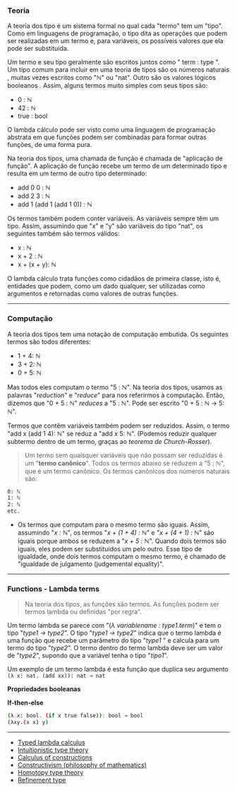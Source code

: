 ### Teoria

A teoria dos tipo é um sistema formal no qual cada "termo" tem um "tipo". Como em linguagens de programação, o tipo dita as operações que podem ser realizadas em um termo e, para variáveis, os possíveis valores que ela pode ser substituída.

Um termo e seu tipo geralmente são escritos juntos como " term  : type ". Um tipo comum para incluir em uma teoria de tipos são os números naturais , muitas vezes escritos como "ℕ" ou "nat". Outro são os valores lógicos booleanos . Assim, alguns termos muito simples com seus tipos são:
- 0 : ℕ
- 42 : ℕ
- true : bool

O lambda cálculo  pode ser visto como uma linguagem de programação abstrata em que funções podem ser combinadas para formar outras funções, de uma forma pura.

Na teoria dos tipos, uma chamada de função é chamada de "aplicação de função". A aplicação de função recebe um termo de um determinado tipo e resulta em um termo de outro tipo determinado:
- add 0 0 : ℕ
- add 2 3 : ℕ
- add 1 (add 1 (add 1 0)) : ℕ

Os termos também podem conter variáveis. As variáveis ​​sempre têm um tipo. Assim, assumindo que "x" e "y" são variáveis ​​do tipo "nat", os seguintes também são termos válidos:
- x : ℕ
- x + 2 : ℕ
- x + (x + y): ℕ

O lambda cálculo trata funções como cidadãos de primeira classe, isto é, entidades que podem, como um dado qualquer, ser utilizadas como argumentos e retornadas como valores de outras funções.

---

### Computação

A teoria dos tipos tem uma notação de computação embutida. Os seguintes termos são todos diferentes:
- 1 + 4: ℕ
- 3 + 2: ℕ
- 0 + 5: ℕ

Mas todos eles computam o termo "5 : ℕ". Na teoria dos tipos, usamos as palavras "*reduction*" e "*reduce*" para nos referirmos à computação. Então, dizemos que "0 + 5 : ℕ" *reduces* a "5 : ℕ". Pode ser escrito "0 + 5 : ℕ → 5: ℕ".

Termos que contêm variáveis ​​também podem ser reduzidos. Assim, o termo "add x (add 1 4): ℕ" se reduz a "add x 5: ℕ". (Podemos reduzir qualquer subtermo dentro de um termo, graças ao *teorema de Church-Rosser*).

> Um termo sem quaisquer variáveis ​​que não possam ser reduzidas é um "**termo canônico**". Todos os termos abaixo se reduzem a "5 : ℕ", que é um termo canônico. Os termos canônicos dos números naturais são:

```bash
0: ℕ
1: ℕ
2: ℕ
etc.
```

* Os termos que computam para o mesmo termo são iguais. Assim, assumindo "*x : ℕ*", os termos "*x + (1 + 4) : ℕ*" e "*x + (4 + 1) : ℕ*" são iguais porque ambos se reduzem a "*x + 5 : ℕ*". Quando dois termos são iguais, eles podem ser substituídos um pelo outro. Esse tipo de igualdade, onde dois termos computam o mesmo termo, é chamado de "igualdade de julgamento (judgemental equality)".

---

### Functions - Lambda terms

> Na teoria dos tipos, as funções são termos. As funções podem ser termos lambda ou definidas "por regra".

Um termo lambda se parece com "(*λ variablename : type1.term*)" e tem o tipo "*type1 → type2*". O tipo "*type1 → type2*" indica que o termo lambda é uma função que recebe um parâmetro do tipo "*type1* " e calcula para um termo do tipo "*type2*". O termo dentro do termo lambda deve ser um valor de "*type2*", supondo que a variável tenha o tipo "*tipo1*".

Um exemplo de um termo lambda é esta função que duplica seu argumento `(λ x: nat. (add xx)): nat → nat`

<!-- ![lambda calculus](lambda-calculus.png) -->

**Propriedades booleanas**

**If-then-else**

```bash
(λ x: bool. (if x true false)): bool → bool
(λxy.(x x) y)
```

<!-- - ![if-then-else](lambda-if-else.png) -->

---

- [Typed lambda calculus](https://en.wikipedia.org/wiki/Typed_lambda_calculus)
- [Intuitionistic type theory](https://en.wikipedia.org/wiki/Intuitionistic_type_theory)
- [Calculus of constructions](https://en.wikipedia.org/wiki/Calculus_of_constructions)
- [Constructivism (philosophy of mathematics)](https://en.wikipedia.org/wiki/Constructivism_(philosophy_of_mathematics))
- [Homotopy type theory](https://en.wikipedia.org/wiki/Homotopy_type_theory)
- [Refinement type](https://en.wikipedia.org/wiki/Refinement_type)